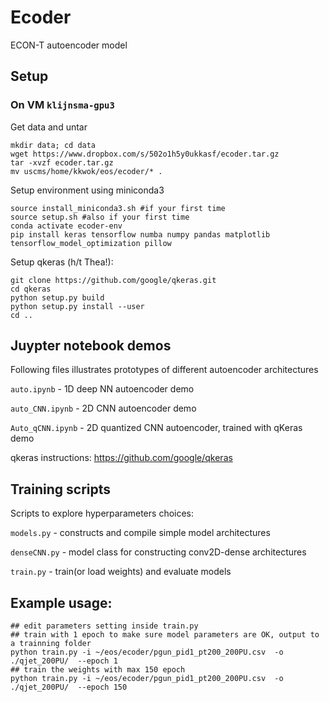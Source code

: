 # Ecoder
ECON-T autoencoder model

## Setup 

### On VM `klijnsma-gpu3`

Get data and untar
```
mkdir data; cd data
wget https://www.dropbox.com/s/502o1h5y0ukkasf/ecoder.tar.gz 
tar -xvzf ecoder.tar.gz
mv uscms/home/kkwok/eos/ecoder/* .
```

Setup environment using miniconda3
```
source install_miniconda3.sh #if your first time
source setup.sh #also if your first time
conda activate ecoder-env
pip install keras tensorflow numba numpy pandas matplotlib tensorflow_model_optimization pillow
```
Setup qkeras (h/t Thea!):
```
git clone https://github.com/google/qkeras.git
cd qkeras
python setup.py build
python setup.py install --user
cd ..
```

## Juypter notebook demos
Following files illustrates prototypes of different autoencoder architectures

`auto.ipynb` - 1D deep NN autoencoder demo

`auto_CNN.ipynb` - 2D CNN autoencoder demo

`Auto_qCNN.ipynb` - 2D quantized CNN autoencoder, trained  with qKeras demo

qkeras instructions: https://github.com/google/qkeras

## Training scripts 
Scripts to explore hyperparameters choices:

`models.py`   - constructs and compile simple model architectures

`denseCNN.py` - model class for constructing conv2D-dense architectures

`train.py`    - train(or load weights) and evaluate models

## Example usage:

```
## edit parameters setting inside train.py
## train with 1 epoch to make sure model parameters are OK, output to a trainning folder
python train.py -i ~/eos/ecoder/pgun_pid1_pt200_200PU.csv  -o ./qjet_200PU/  --epoch 1
## train the weights with max 150 epoch 
python train.py -i ~/eos/ecoder/pgun_pid1_pt200_200PU.csv  -o ./qjet_200PU/  --epoch 150
```
